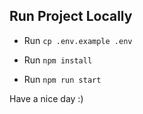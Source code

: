 ## Run Project Locally

* Run `cp .env.example .env`

* Run `npm install`

* Run `npm run start`

Have a nice day :)